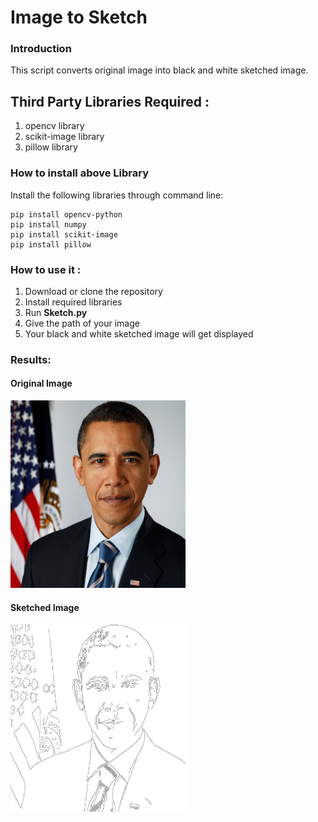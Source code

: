 # Image to Sketch

### Introduction
This script converts original image into black and white sketched image.

## Third Party Libraries Required :
1. opencv library 
2. scikit-image library
3. pillow library

### How to install above Library
Install the following libraries through command line:
```
pip install opencv-python
pip install numpy
pip install scikit-image
pip install pillow
```
### How to use it :
1. Download or clone the repository
2. Install required libraries
3. Run **Sketch.py**
4. Give the path of your image 
5. Your black and white sketched image will get displayed

### Results:

#### Original Image
<img src ="https://github.com/sharur7/Rotten-Scripts/blob/sharur7/Python/Image_Sketch/obama.jpg?raw=true" alt="Original_image" width="280" height="300">

#### Sketched Image
<img src ="https://github.com/sharur7/Rotten-Scripts/blob/sharur7/Python/Image_Sketch/sketch.jpg?raw=true" alt="Original_image" width="280" height="300">
